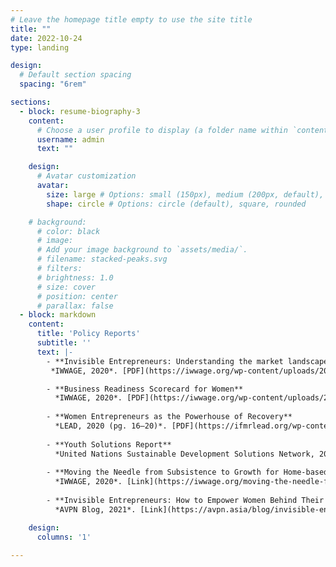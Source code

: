 ```yaml
---
# Leave the homepage title empty to use the site title
title: ""
date: 2022-10-24
type: landing

design:
  # Default section spacing
  spacing: "6rem"

sections:
  - block: resume-biography-3
    content:
      # Choose a user profile to display (a folder name within `content/authors/`)
      username: admin
      text: ""

    design:
      # Avatar customization
      avatar:
        size: large # Options: small (150px), medium (200px, default), large (320px), xl (400px), xxl (500px)
        shape: circle # Options: circle (default), square, rounded

    # background:
      # color: black
      # image:
      # Add your image background to `assets/media/`.
      # filename: stacked-peaks.svg
      # filters:
      # brightness: 1.0
      # size: cover
      # position: center
      # parallax: false
  - block: markdown
    content:
      title: 'Policy Reports'
      subtitle: ''
      text: |-
        - **Invisible Entrepreneurs: Understanding the market landscape and enterprise readiness for women-led home-based businesses in Tamil Nadu and Rajasthan**  
         *IWWAGE, 2020*. [PDF](https://iwwage.org/wp-content/uploads/2021/01/IWWAGE_LEAD_report.pdf)

        - **Business Readiness Scorecard for Women**  
          *IWWAGE, 2020*. [PDF](https://iwwage.org/wp-content/uploads/2020/08/business-Readiness-Scorecard.pdf)
        
        - **Women Entrepreneurs as the Powerhouse of Recovery**  
          *LEAD, 2020 (pg. 16–20)*. [PDF](https://ifmrlead.org/wp-content/uploads/2020/11/Report_Women-Entrepreneurs-as-Powerhouse-of-Recovery-upd.pdf)
        
        - **Youth Solutions Report**  
          *United Nations Sustainable Development Solutions Network, 2020*. [PDF](https://www.undp.org/sites/g/files/zskgke326/files/publications/UNDP-RBAP-SDSN-joint-report-Youth-Solutions-Report-2020.pdf)
        
        - **Moving the Needle from Subsistence to Growth for Home-based Businesses**  
          *IWWAGE, 2020*. [Link](https://iwwage.org/moving-the-needle-from-subsistence-to-growth-for-home-based-businesses/)
        
        - **Invisible Entrepreneurs: How to Empower Women Behind Their Craft**  
          *AVPN Blog, 2021*. [Link](https://avpn.asia/blog/invisible-entrepreneurs-empower-women-behind-craft/)

    design:
      columns: '1'
    
---
```

